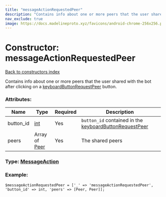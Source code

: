 ```yaml
---
title: "messageActionRequestedPeer"
description: "Contains info about one or more peers that the user shared with the bot after clicking on a keyboardButtonRequestPeer button."
nav_exclude: true
image: https://docs.madelineproto.xyz/favicons/android-chrome-256x256.png
---
```

# Constructor: messageActionRequestedPeer  
[Back to constructors index](/API_docs/constructors/index.html)



Contains info about one or more peers that the user shared with the bot after clicking on a [keyboardButtonRequestPeer](../constructors/keyboardButtonRequestPeer.html) button.

### Attributes:

| Name     |    Type       | Required | Description |
|----------|---------------|----------|-------------|
|button\_id|[int](/API_docs/types/int.html) | Yes|`button_id` contained in the [keyboardButtonRequestPeer](../constructors/keyboardButtonRequestPeer.html)|
|peers|Array of [Peer](/API_docs/types/Peer.html) | Yes|The shared peers|



### Type: [MessageAction](/API_docs/types/MessageAction.html)


### Example:

```
$messageActionRequestedPeer = ['_' => 'messageActionRequestedPeer', 'button_id' => int, 'peers' => [Peer, Peer]];
```  
